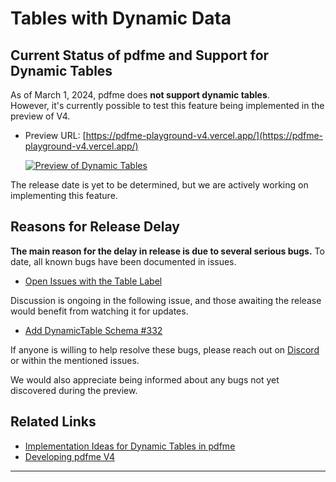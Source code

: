 # Tables with Dynamic Data

## Current Status of pdfme and Support for Dynamic Tables

As of March 1, 2024, pdfme does **not support dynamic tables**.   
However, it's currently possible to test this feature being implemented in the preview of V4.

- Preview URL: [https://pdfme-playground-v4.vercel.app/](https://pdfme-playground-v4.vercel.app/)
    
    [![Preview of Dynamic Tables](/img/table.png)](https://pdfme-playground-v4.vercel.app/)
    

The release date is yet to be determined, but we are actively working on implementing this feature.

## Reasons for Release Delay

**The main reason for the delay in release is due to several serious bugs.** To date, all known bugs have been documented in issues.

- [Open Issues with the Table Label](https://github.com/pdfme/pdfme/issues?q=is%3Aissue+is%3Aopen+label%3Atable)

Discussion is ongoing in the following issue, and those awaiting the release would benefit from watching it for updates.
- [Add DynamicTable Schema #332](https://github.com/pdfme/pdfme/issues/332)

If anyone is willing to help resolve these bugs, please reach out on [Discord](https://discord.gg/xWPTJbmgNV) or within the mentioned issues.

We would also appreciate being informed about any bugs not yet discovered during the preview.

## Related Links

- [Implementation Ideas for Dynamic Tables in pdfme](/blog/implementation-Ideas-for-dynamic-tables)
- [Developing pdfme V4](/blog/developing-pdfme-v4)

---
